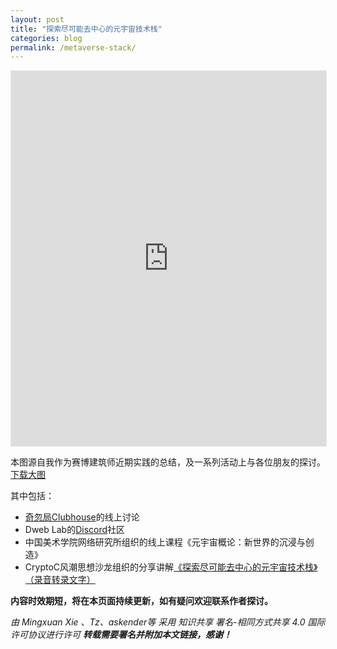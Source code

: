 ```yaml
---
layout: post
title: "探索尽可能去中心的元宇宙技术栈"
categories: blog
permalink: /metaverse-stack/
---
```

<iframe style="border: 1px solid rgba(0, 0, 0, 0.1);" width="100%" height="600" src="https://www.figma.com/embed?embed_host=share&url=https%3A%2F%2Fwww.figma.com%2Ffile%2FiqiH7CGwABdzm6LvevQhLe%2F%25E5%25B0%25BD%25E5%258F%25AF%25E8%2583%25BD%25E5%258E%25BB%25E4%25B8%25AD%25E5%25BF%2583%25E7%259A%2584%25E5%2585%2583%25E5%25AE%2587%25E5%25AE%2599%25E6%258A%2580%25E6%259C%25AF%25E6%25A0%2588%25E6%25B5%2585%25E6%259E%2590%3Fnode-id%3D0%253A1" allowfullscreen></iframe>

本图源自我作为赛博建筑师近期实践的总结，及一系列活动上与各位朋友的探讨。[下载大图](/assets/images/metaverse-stack.jpg)

其中包括：  
- [奇忽局Clubhouse](https://www.clubhouse.com/club/%E5%A5%87%E5%BF%BD%E5%B1%80Club)的线上讨论  
- Dweb Lab的[Discord](https://discord.gg/qyNmXghtQW)社区  
- 中国美术学院网络研究所组织的线上课程《元宇宙概论：新世界的沉浸与创造》   
- CryptoC风潮思想沙龙组织的分享讲解[《探索尽可能去中心的元宇宙技术栈》（录音转录文字）](https://mp.weixin.qq.com/s/hWmqI8Q6c28b7tCRWldDvg)

**内容时效期短，将在本页面持续更新，如有疑问欢迎联系作者探讨。**  

*由 Mingxuan Xie 、Tz、askender等 采用 知识共享 署名-相同方式共享 4.0 国际 许可协议进行许可*
***转载需要署名并附加本文链接，感谢！***